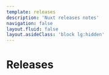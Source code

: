 ```yaml
---
template: releases
description: 'Nuxt releases notes'
navigation: false
layout.fluid: false
layout.asideClass: 'block lg:hidden'
---
```


# Releases
